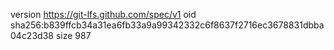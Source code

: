 version https://git-lfs.github.com/spec/v1
oid sha256:b839ffcb34a31ea6fb33a9a99342332c6f8637f2716ec3678831dbba04c23d38
size 987
